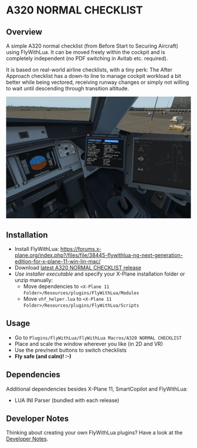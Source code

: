 # A320 NORMAL CHECKLIST

## Overview

A simple A320 normal checklist (from Before Start to Securing Aircraft) using FlyWithLua. It can be moved freely within the cockpit and is completely independent (no PDF switching in Avitab etc. required).

It is based on real-world airline checklists, with a tiny perk: The After Approach checklist has a down-to line to manage cockpit workload a bit better while being vectored, receiving runway changes or simply not willing to wait until descending through transition altitude.

![A320 NORMAL CHECKLIST Screenshot](screenshots/A320-normal-checklist-screenshot.png "A320 NORMAL CHECKLIST Screenshot")

## Installation

* Install FlyWithLua: https://forums.x-plane.org/index.php?/files/file/38445-flywithlua-ng-next-generation-edition-for-x-plane-11-win-lin-mac/
* Download [latest A320 NORMAL CHECKLIST release](https://github.com/VerticalLongboard/xplane-a320-checklist/releases/latest)
* *Use installer executable* and specify your X-Plane installation folder or unzip manually:
  * Move dependencies to `<X-Plane 11 Folder>/Resources/plugins/FlyWithLua/Modules`
  * Move `vhf_helper.lua` to `<X-Plane 11 Folder>/Resources/plugins/FlyWithLua/Scripts`

## Usage

* Go to `Plugins/FlyWithLua/FlyWithLua Macros/A320 NORMAL CHECKLIST`
* Place and scale the window wherever you like (in 2D and VR)
* Use the prev/next buttons to switch checklists
* **Fly safe (and calm)! :-)**

## Dependencies

Additional dependencies besides X-Plane 11, SmartCopilot and FlyWithLua:
- LUA INI Parser
(bundled with each release)

## Developer Notes
Thinking about creating your own FlyWithLua plugins? Have a look at the [Developer Notes](DEVELOPMENT-ENVIRONMENT.md).
